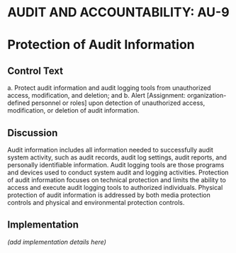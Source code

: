 # AUDIT AND ACCOUNTABILITY: AU-9
# Protection of Audit Information

## Control Text


a. Protect audit information and audit logging tools from unauthorized access, modification, and deletion; and
b. Alert [Assignment: organization-defined personnel or roles] upon detection of unauthorized access, modification, or deletion of audit information.

## Discussion

Audit information includes all information needed to successfully audit system activity, such as audit records, audit log settings, audit reports, and personally identifiable information. Audit logging tools are those programs and devices used to conduct system audit and logging activities. Protection of audit information focuses on technical protection and limits the ability to access and execute audit logging tools to authorized individuals. Physical protection of audit information is addressed by both media protection controls and physical and environmental protection controls.

## Implementation

_(add implementation details here)_